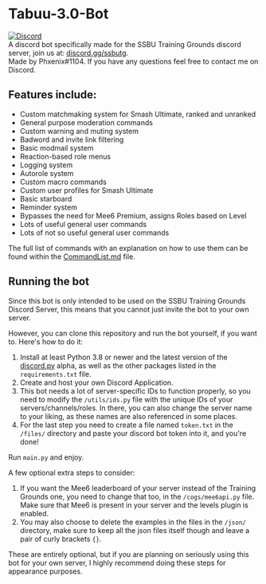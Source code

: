 # Tabuu-3.0-Bot  
[<img alt="Discord" src="https://img.shields.io/discord/739299507795132486?color=%235865F2&label=discord&logo=discord&logoColor=white">](https://discord.gg/ssbutg)  
A discord bot specifically made for the SSBU Training Grounds discord server, join us at: [discord.gg/ssbutg](https://discord.gg/ssbutg).  
Made by Phxenix#1104. If you have any questions feel free to contact me on Discord.

## Features include:
- Custom matchmaking system for Smash Ultimate, ranked and unranked
- General purpose moderation commands
- Custom warning and muting system
- Badword and invite link filtering
- Basic modmail system
- Reaction-based role menus
- Logging system
- Autorole system
- Custom macro commands
- Custom user profiles for Smash Ultimate
- Basic starboard
- Reminder system
- Bypasses the need for Mee6 Premium, assigns Roles based on Level
- Lots of useful general user commands
- Lots of not so useful general user commands

The full list of commands with an explanation on how to use them can be found within the [CommandList.md](https://github.com/sonnenbankpimp/Tabuu-3.0-Bot/blob/main/CommandList.md) file.

##  Running the bot
Since this bot is only intended to be used on the SSBU Training Grounds Discord Server, this means that you cannot just invite the bot to your own server.  

However, you can clone this repository and run the bot yourself, if you want to. Here's how to do it:  
1) Install at least Python 3.8 or newer and the latest version of the [discord.py](https://github.com/Rapptz/discord.py) alpha, as well as the other packages listed in the `requirements.txt` file.  
2) Create and host your own Discord Application.  
3) This bot needs a lot of server-specific IDs to function properly, so you need to modify the `/utils/ids.py` file with the unique IDs of your servers/channels/roles. In there, you can also change the server name to your liking, as these names are also referenced in some places.  
4) For the last step you need to create a file named `token.txt` in the `/files/` directory and paste your discord bot token into it, and you're done! 

Run `main.py` and enjoy.  

A few optional extra steps to consider:  
1) If you want the Mee6 leaderboard of your server instead of the Training Grounds one, you need to change that too, in the `/cogs/mee6api.py` file. Make sure that Mee6 is present in your server and the levels plugin is enabled.  
2) You may also choose to delete the examples in the files in the `/json/` directory, make sure to keep all the json files itself though and leave a pair of curly brackets `{}`.  

These are entirely optional, but if you are planning on seriously using this bot for your own server, I highly recommend doing these steps for appearance purposes.  